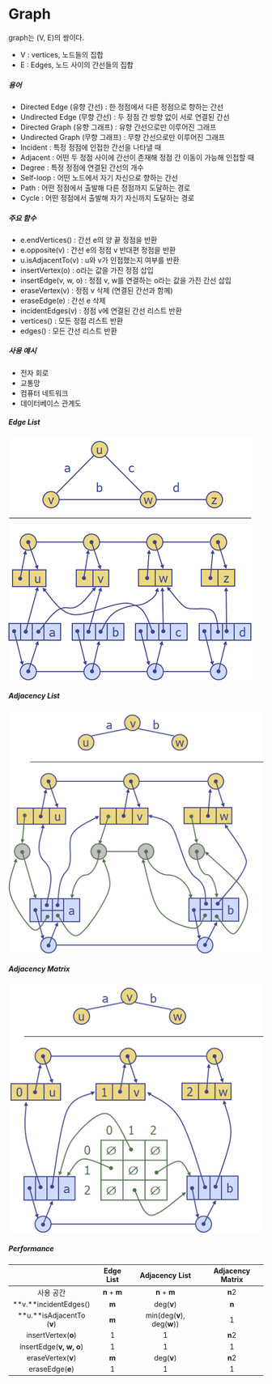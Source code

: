 # Graph

graph는 (V, E)의 쌍이다.

- V : vertices, 노드들의 집합
- E : Edges, 노드 사이의 간선들의 집합

##### 용어

- Directed Edge (유향 간선) : 한 정점에서 다른 정점으로 향하는 간선
- Undirected Edge (무향 간선) : 두 정점 간 방향 없이 서로 연결된 간선
- Directed Graph (유향 그래프) : 유향 간선으로만 이루어진 그래프
- Undirected Graph (무향 그래프) : 무향 간선으로만 이루어진 그래프
- Incident : 특정 정점에 인접한 간선을 나타낼 때 
- Adjacent : 어떤 두 정점 사이에 간선이 존재해 정점 간 이동이 가능해 인접할 때
- Degree : 특정 정점에 연결된 간선의 개수
- Self-loop : 어떤 노드에서 자기 자신으로 향하는 간선
- Path : 어떤 정점에서 출발해 다른 정점까지 도달하는 경로
- Cycle : 어떤 정점에서 출발해 자기 자신까지 도달하는 경로

##### 주요 함수

- e.endVertices() : 간선 e의 양 끝 정점을 반환
- e.opposite(v) : 간선 e의 정점 v 반대편 정점을 반환 
- u.isAdjacentTo(v) : u와 v가 인접했는지 여부를 반환
- insertVertex(o) : o라는 값을 가진 정점 삽입
- insertEdge(v, w, o) : 정점 v, w를 연결하는 o라는 값을 가진 간선 삽입
- eraseVertex(v) : 정점 v 삭제 (연결된 간선과 함께)
- eraseEdge(e) : 간선 e 삭제
- incidentEdges(v) : 정점 v에 연결된 간선 리스트 반환
- vertices() : 모든 정점 리스트 반환
- edges() : 모든 간선 리스트 반환

##### 사용 예시

- 전자 회로
- 교통망
- 컴퓨터 네트워크
- 데이터베이스 관계도

##### Edge List

![](./img/graphEdgeList.png)

##### Adjacency List

![](./img/graphAdjacencyList.png)

##### Adjacency Matrix

![](./img/graphAdjacencyMatrix.png)

##### Performance

|                            |  Edge     List  |     Adjacency     List      | Adjacency  Matrix |
| :------------------------: | :-------------: | :-------------------------: | :---------------: |
|         사용 공간          | **n**  +  **m** |       **n**  +  **m**       |      **n**2       |
|   **v.**incidentEdges()    |      **m**      |         deg(**v**)          |       **n**       |
| **u.**isAdjacentTo (**v**) |      **m**      | min(deg(**v**), deg(**w**)) |         1         |
|    insertVertex(**o**)     |        1        |              1              |      **n**2       |
|  insertEdge(**v,  w, o**)  |        1        |              1              |         1         |
|     eraseVertex(**v**)     |      **m**      |         deg(**v**)          |      **n**2       |
|      eraseEdge(**e**)      |        1        |              1              |         1         |